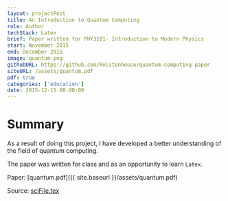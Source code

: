 ```yaml
---
layout: projectPost
title: An Introduction to Quantum Computing
role: Author
techStack: Latex
brief: Paper written for PHY3101- Introduction to Modern Physics
start: November 2015
end: December 2015
image: quantum.png
githubURL: https://github.com/Rolstenhouse/quantum-computing-paper
siteURL: /assets/quantum.pdf
pdf: true
categories: ['education']
date: 2015-12-15 00:00:00
---
```

# Summary

As a result of doing this project, I have developed a better understanding of the field of quantum computing.

The paper was written for class and as an opportunity to learn `Latex`.

Paper: [quantum.pdf]({{ site.baseurl }}/assets/quantum.pdf)

Source: [sciFile.tex](https://github.com/Rolstenhouse/quantum-computing-paper/blob/master/scifile.tex)
